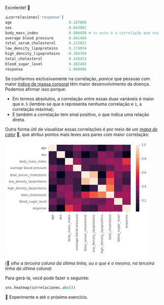 Excelente! :confetti_ball: 


```python
ムcorrelaciones['response']
age                          0.187889
sex                          0.043062
body_mass_index              0.586450 # <= esta é a correlação que nos interessa
average blood pressure       0.441484
total_serum_cholesterol      0.212022
low_density_lipoproteins     0.174054
high_density_lipoproteins   -0.394789
total_cholesterol            0.430453
blood_sugar_level            0.382483
response                     1.000000
```

Se confiarmos exclusivamente na correlação, _parece_ que pessoas com maior [índice de massa corporal](https://pt.wikipedia.org/wiki/%C3%8Dndice_de_massa_corporal) têm maior desenvolvimento da doença. Podemos afirmar isso porque:

  * Em termos absolutos, a correlação entre essas duas variáveis é maior que `0.5` (lembre-se que `0` representa nenhuma correlação e `1`, a correlação máxima);
  * E também a correlação tem sinal positivo, o que indica uma relação direta.

Outra forma útil de visualizar essas correlações é por meio de um [_mapa de calor_](https://pt.wikipedia.org/wiki/Mapa_de_calor) 🥵, que atribui pontos mais leves aos pares com maior correlação:

<img src="https://raw.githubusercontent.com/MumukiProject/mumuki-guia-python3-regresion-lineal/master/assets/heatmap_1672264640360.png" alt="heatmap_1672264640360.png" width="auto" height="auto">

(:eyes: _olhe a terceira coluna da última linha, ou o que é o mesmo, na terceira linha da última coluna_)

Para gerá-la, você pode fazer o seguinte:

```python
sns.heatmap(correlaciones.abs())
```

:wave: Experimente e até o próximo exercício.
 

  